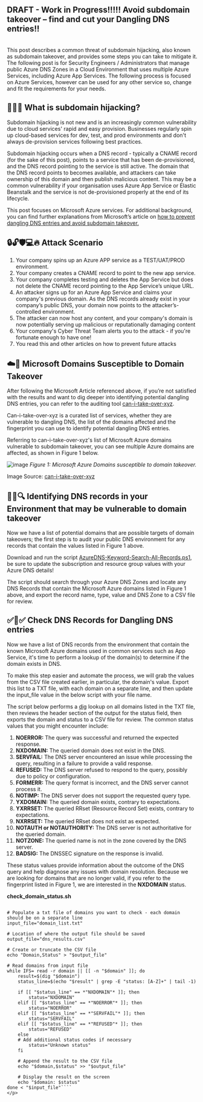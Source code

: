 <h2>DRAFT - Work in Progress!!!!! Avoid subdomain takeover – find and cut your Dangling DNS entries!!</h2>
<br>
This post describes a common threat of subdomain hijacking, also known as subdomain takeover, and provides some steps you can take to mitigate it. The following post is for Security Engineers / Administrators that manage public Azure DNS Zones in a Cloud Environment that uses multiple Azure Services, including Azure App Services. The following process is focused on Azure Services, however can be used for any other service so, change and fit the requirements for your needs.

<h2>🕵️‍♂️🌐 What is subdomain hijacking? </h2>
<p>
Subdomain hijacking is not new and is an increasingly common vulnerability due to cloud services' rapid and easy provision.  Businesses regularly spin up cloud-based services for dev, test, and prod environments and don't always de-provision services following best practices.
</p>

<p>
Subdomain hijacking occurs when a DNS record - typically a CNAME record (for the sake of this post), points to a service that has been de-provisioned, and the DNS record pointing to the service is still active. The domain that the DNS record points to becomes available, and attackers can take ownership of this domain and then publish malicious content. This may be a common vulnerability if your organisation uses Azure App Service or Elastic Beanstalk and the service is not de-provisioned properly at the end of its lifecycle. 
</p>
<p>
This post focuses on Microsoft Azure services. For additional background, you can find further explanations from Microsoft’s article on <a href="https://learn.microsoft.com/en-us/azure/security/fundamentals/subdomain-takeover">how to prevent dangling DNS entries and avoid subdomain takeover.</a>
</p>

<h2>🔒🔓🛡️💻🔥 Attack Scenario </h2>
<ol>
<li>Your company spins up an Azure APP service as a TEST/UAT/PROD environment.</li>
<li>Your company creates a CNAME record to point to the new app service.</li>
<li>Your company completes testing and deletes the App Service but does not delete the CNAME record pointing to the App Service’s unique URL. </li>
<li>An attacker signs up for an Azure App Service and claims your company's previous domain. <Add example app service > As the DNS records already exist in your company’s public DNS, your domain now points to the attacker’s-controlled environment.</li>
<li>The attacker can now host any content, and your company's domain is now potentially serving up malicious or reputationally damaging content</li>
<li>Your company's Cyber Threat Team alerts you to the attack - if you're fortunate enough to have one!</li>
<li>You read this and other articles on how to prevent future attacks</li>
</ol>

  
<h2>☁️🔵 Microsoft Domains Susceptible to Domain Takeover</h2>
<p>After following the Microsoft Article referenced above, if you’re not satisfied with the results and want to dig deeper into identifying potential dangling DNS entries, you can refer to the auditing tool <a href="https://github.com/EdOverflow/can-i-take-over-xyz">can-i-take-over-xyz</a>. 
<br/>
  
  Can-i-take-over-xyz is a curated list of services, whether they are vulnerable to dangling DNS, the list of the domains affected and the fingerprint you can use to identify potential dangling DNS entries. </p>
<p>
Referring to can-i-take-over-xyz's list of Microsoft Azure domains vulnerable to subdomain takeover, you can see multiple Azure domains are affected, as shown in Figure 1 below.

![image](https://github.com/Mrlukerwilkinson/Dangling-DNS/assets/140768032/a19228b9-b44c-4790-a8d9-7c4cb772662a)
*Figure 1: Microsoft Azure Domains susceptible to domain takeover.*

Image Source: [can-i-take-over-xyz](https://github.com/EdOverflow/can-i-take-over-xyz)
</p>

<h2>🕵️‍♂️🔍 Identifying DNS records in your Environment that may be vulnerable to domain takeover</h2>
<p>Now we have a list of potential domains that are possible targets of domain takeovers; the first step is to audit your public DNS environment for any records that contain the values listed in Figure 1 above.
<br/>
  
Download and run the script <a href="https://github.com/Mrlukerwilkinson/Dangling-DNS/blob/main/AzureDNS-Keyword-Search-All-Records.ps1">AzureDNS-Keyword-Search-All-Records.ps1</a>, be sure to update the subscription and resource group values with your Azure DNS details!
<br>

The script should search through your Azure DNS Zones and locate any DNS Records that contain the Microsoft Azure domains listed in Figure 1 above, and export the record name, type, value and DNS Zone to a CSV file for review. 
<br>
<h2>✅📝✅ Check DNS Records for Dangling DNS entries</h2>
Now we have a list of DNS records from the environment that contain the known Microsoft Azure domains used in common services such as App Service, it's time to perform a lookup of the domain(s) to determine if the domain exists in DNS.

To make this step easier and automate the process, we will grab the values from the CSV file created earlier, in particular, the domain's value. Export this list to a TXT file, with each domain on a separate line, and then update the input_file value in the below script with your file name. 

The script below performs a <a href="https://linux.die.net/man/1/dig">dig</a> lookup on all domains listed in the TXT file, then reviews the header section of the output for the status field, then exports the domain and status to a CSV file for review. The common status values that you might encounter include:
<ol>
  <li><b>NOERROR:</b> The query was successful and returned the expected response.</li>
  <li><b>NXDOMAIN:</b> The queried domain does not exist in the DNS.</li>
  <li><b>SERVFAIL:</b> The DNS server encountered an issue while processing the query, resulting in a failure to provide a valid response.</li>
  <li><b>REFUSED:</b> The DNS server refused to respond to the query, possibly due to policy or configuration.</li>
  <li><b>FORMERR:</b> The query format is incorrect, and the DNS server cannot process it.</li>
  <li><b>NOTIMP:</b> The DNS server does not support the requested query type.</li>
  <li><b>YXDOMAIN:</b> The queried domain exists, contrary to expectations.</li>
  <li><b>YXRRSET:</b> The queried RRset (Resource Record Set) exists, contrary to expectations.</li>
  <li><b>NXRRSET:</b> The queried RRset does not exist as expected.</li>
  <li><b>NOTAUTH or NOTAUTHORITY:</b> The DNS server is not authoritative for the queried domain.</li>
  <li><b>NOTZONE:</b> The queried name is not in the zone covered by the DNS server.</li>
  <li><b>BADSIG:</b> The DNSSEC signature on the response is invalid.</li>
</ol>
These status values provide information about the outcome of the DNS query and help diagnose any issues with domain resolution. Because we are looking for domains that are no longer valid, if you refer to the fingerprint listed in Figure 1, we are interested in the <b>NXDOMAIN</b> status.
<br>

<b>check_domain_status.sh</b>

````#!/bin/bash

# Populate a txt file of domains you want to check - each domain should be on a separate line
input_file="domain_list.txt"

# Location of where the output file should be saved
output_file="dns_results.csv"

# Create or truncate the CSV file
echo "Domain,Status" > "$output_file"

# Read domains from input file
while IFS= read -r domain || [[ -n "$domain" ]]; do
    result=$(dig "$domain")
    status_line=$(echo "$result" | grep -E "status: [A-Z]+" | tail -1)
    
    if [[ "$status_line" == *"NXDOMAIN"* ]]; then
        status="NXDOMAIN"
    elif [[ "$status_line" == *"NOERROR"* ]]; then
        status="NOERROR"
    elif [[ "$status_line" == *"SERVFAIL"* ]]; then
        status="SERVFAIL"
    elif [[ "$status_line" == *"REFUSED"* ]]; then
        status="REFUSED"
    else
    # Add additional status codes if necessary
        status="Unknown status"
    fi

    # Append the result to the CSV file
    echo "$domain,$status" >> "$output_file"
    
    # Display the result on the screen
    echo "$domain: $status"
done < "$input_file"````
</p>
